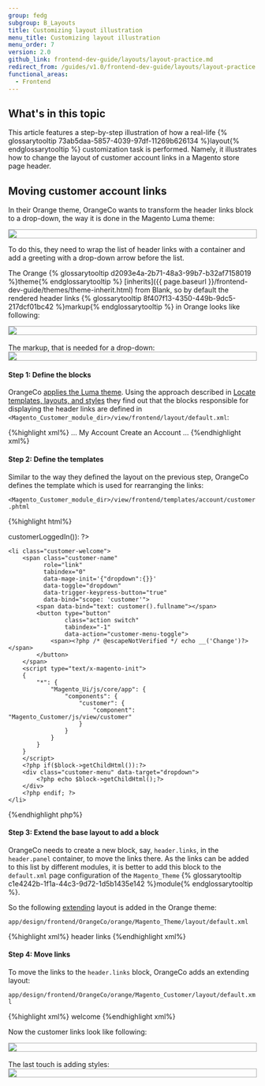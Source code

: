 ```yaml
---
group: fedg
subgroup: B_Layouts
title: Customizing layout illustration
menu_title: Customizing layout illustration
menu_order: 7
version: 2.0
github_link: frontend-dev-guide/layouts/layout-practice.md
redirect_from: /guides/v1.0/frontend-dev-guide/layouts/layout-practice.html
functional_areas:
  - Frontend
---
```


## What's in this topic
This article features a step-by-step illustration of how a real-life {% glossarytooltip 73ab5daa-5857-4039-97df-11269b626134 %}layout{% endglossarytooltip %} customization task is performed. Namely, it illustrates how to change the layout of customer account links in a Magento store page header.

## Moving customer account links
In their Orange theme, OrangeCo wants to transform the header links block to a drop-down, the way it is done in the Magento Luma theme:

<div style="border: 1px solid #ABABAB">
<img src="{{ site.baseurl }}/common/images/layout_transform.png">
</div>

To do this, they need to wrap the list of header links with a container and add a greeting with a drop-down arrow before the list. 

The Orange {% glossarytooltip d2093e4a-2b71-48a3-99b7-b32af7158019 %}theme{% endglossarytooltip %} [inherits]({{ page.baseurl }}/frontend-dev-guide/themes/theme-inherit.html) from Blank, so by default the rendered header links {% glossarytooltip 8f407f13-4350-449b-9dc5-217dcf01bc42 %}markup{% endglossarytooltip %} in Orange looks like following:

<div style="border: 1px solid #ABABAB">
<img src="{{ site.baseurl }}/common/images/layout_code_before1.png">
</div>
<br>
The markup, that is needed for a drop-down:

<div style="border: 1px solid #ABABAB">
<img src="{{ site.baseurl }}/common/images/layout_code_after.png">
</div>

#### Step 1: Define the blocks


OrangeCo <a href="{{ page.baseurl }}/frontend-dev-guide/themes/theme-apply.html" target="_blank">applies the Luma theme</a>. Using the approach described in <a href="{{ page.baseurl }}/frontend-dev-guide/themes/debug-theme.html" target="_blank">Locate templates, layouts, and styles</a> they find out that the blocks responsible for displaying the header links are defined in `<Magento_Customer_module_dir>/view/frontend/layout/default.xml`:

{%highlight xml%}
...
    <referenceBlock name="top.links">
        <block class="Magento\Customer\Block\Account\Link" name="my-account-link">
            <arguments>
                <argument name="label" xsi:type="string" translate="true">My Account</argument>
            </arguments>
        </block>
        <block class="Magento\Customer\Block\Account\RegisterLink" name="register-link">
            <arguments>
                <argument name="label" xsi:type="string" translate="true">Create an Account</argument>
            </arguments>
        </block>
        <block class="Magento\Customer\Block\Account\AuthorizationLink" name="authorization-link" template="account/link/authorization.phtml"/>
    </referenceBlock>
...
{%endhighlight xml%}

#### Step 2: Define the templates


Similar to the way they defined the layout on the previous step, OrangeCo 
defines the template which is used for rearranging the links:

`<Magento_Customer_module_dir>/view/frontend/templates/account/customer.phtml`

{%highlight html%}
<?php if($block->customerLoggedIn()): ?>
    <li class="customer-welcome">
        <span class="customer-name"
              role="link"
              tabindex="0"
              data-mage-init='{"dropdown":{}}'
              data-toggle="dropdown"
              data-trigger-keypress-button="true"
              data-bind="scope: 'customer'">
            <span data-bind="text: customer().fullname"></span>
            <button type="button"
                    class="action switch"
                    tabindex="-1"
                    data-action="customer-menu-toggle">
                <span><?php /* @escapeNotVerified */ echo __('Change')?></span>
            </button>
        </span>
        <script type="text/x-magento-init">
        {
            "*": {
                "Magento_Ui/js/core/app": {
                    "components": {
                        "customer": {
                            "component": "Magento_Customer/js/view/customer"
                        }
                    }
                }
            }
        }
        </script>
        <?php if($block->getChildHtml()):?>
        <div class="customer-menu" data-target="dropdown">
            <?php echo $block->getChildHtml();?>
        </div>
        <?php endif; ?>
    </li>
<?php endif; ?>
{%endhighlight php%}

#### Step 3: Extend the base layout to add a block


OrangeCo needs to create a new block, say, `header.links`, in the `header.panel` container, to move the links there. As the links can be added to this list by different modules, it is better to add this block to the `default.xml` page configuration of the `Magento_Theme` {% glossarytooltip c1e4242b-1f1a-44c3-9d72-1d5b1435e142 %}module{% endglossarytooltip %}.

So the following <a href="{{ page.baseurl }}/frontend-dev-guide/layouts/layout-extend.html" target="_blank">extending</a> layout is added in the Orange theme:

    app/design/frontend/OrangeCo/orange/Magento_Theme/layout/default.xml

{%highlight xml%}
<page xmlns:xsi="http://www.w3.org/2001/XMLSchema-instance" xsi:noNamespaceSchemaLocation="urn:magento:framework:View/Layout/etc/page_configuration.xsd">
    <body>
        <referenceContainer name="header.panel">
            <block class="Magento\Framework\View\Element\Html\Links" name="header.links">
                <arguments>
                    <argument name="css_class" xsi:type="string">header links</argument>
                </arguments>
            </block>
        </referenceContainer>
    </body>
</page>
{%endhighlight xml%}

#### Step 4: Move links


To move the links to the `header.links` block, OrangeCo adds an extending layout:

`app/design/frontend/OrangeCo/orange/Magento_Customer/layout/default.xml`

{%highlight xml%}
    <page xmlns:xsi="http://www.w3.org/2001/XMLSchema-instance" xsi:noNamespaceSchemaLocation="urn:magento:framework:View/Layout/etc/page_configuration.xsd">
        <body>
            <referenceBlock name="header.links">
                <block class="Magento\Customer\Block\Account\Customer" name="customer" template="account/customer.phtml" before="-"/>
                <block class="Magento\Customer\Block\Account\AuthorizationLink" name="authorization-link-login" template="account/link/authorization.phtml"/>
            </referenceBlock>
            <block class="Magento\Theme\Block\Html\Header" name="header" as="header">
                <arguments>
                    <argument name="show_part" xsi:type="string">welcome</argument>
                </arguments>
            </block>
            <move element="header" destination="header.links" before="-"/>
            <move element="register-link" destination="header.links"/>
            <move element="top.links" destination="customer"/>
            <move element="authorization-link" destination="top.links" after="-"/>
        </body>
    </page>
{%endhighlight xml%}

Now the customer links look like following:

<div style="border: 1px solid #ABABAB">
<img src="{{ site.baseurl }}/common/images/layout_screen2.png">
</div>

<br>
The last touch is adding styles:

<div style="border: 1px solid #ABABAB">
<img src="{{ site.baseurl }}/common/images/layout_screen3.png">
</div>
